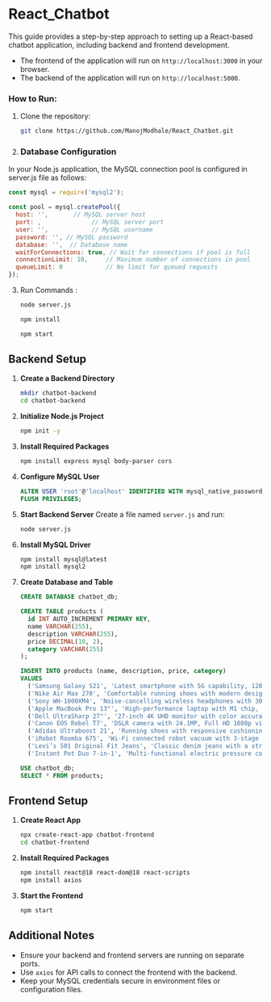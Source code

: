 # React_Chatbot

This guide provides a step-by-step approach to setting up a React-based chatbot application, including backend and frontend development.

- The frontend of the application will run on `http://localhost:3000` in your browser.
- The backend of the application will run on `http://localhost:5000`.

### How to Run:

1. Clone the repository:

   ```bash
   git clone https://github.com/ManojModhale/React_Chatbot.git
   ```

2. ### Database Configuration

In your Node.js application, the MySQL connection pool is configured in server.js file as follows:

```javascript
const mysql = require('mysql2');

const pool = mysql.createPool({
  host: '',       // MySQL server host
  port: ,              // MySQL server port
  user: '',            // MySQL username
  password: '', // MySQL password
  database: '',  // Database name
  waitForConnections: true, // Wait for connections if pool is full
  connectionLimit: 10,     // Maximum number of connections in pool
  queueLimit: 0            // No limit for queued requests
});
```

3. Run Commands :
    ```bash
   node server.js
   ```
    
   ```bash
   npm install
   ```

   ```bash
   npm start
   ```

## Backend Setup

1. **Create a Backend Directory**
   ```bash
   mkdir chatbot-backend
   cd chatbot-backend
   ```

2. **Initialize Node.js Project**
   ```bash
   npm init -y
   ```

3. **Install Required Packages**
   ```bash
   npm install express mysql body-parser cors
   ```

4. **Configure MySQL User**
   ```sql
   ALTER USER 'root'@'localhost' IDENTIFIED WITH mysql_native_password BY 'Developer@01';
   FLUSH PRIVILEGES;
   ```

5. **Start Backend Server**
   Create a file named `server.js` and run:
   ```bash
   node server.js
   ```

6. **Install MySQL Driver**
   ```bash
   npm install mysql@latest
   npm install mysql2
   ```

7. **Create Database and Table**
   ```sql
   CREATE DATABASE chatbot_db;

   CREATE TABLE products (
     id INT AUTO_INCREMENT PRIMARY KEY,
     name VARCHAR(255),
     description VARCHAR(255),
     price DECIMAL(10, 2),
     category VARCHAR(255)
   );

   INSERT INTO products (name, description, price, category) 
   VALUES 
     ('Samsung Galaxy S21', 'Latest smartphone with 5G capability, 128GB storage, and 64MP camera.', 799.99, 'electronics'),
     ('Nike Air Max 270', 'Comfortable running shoes with modern design and great cushioning.', 150.00, 'footwear'),
     ('Sony WH-1000XM4', 'Noise-cancelling wireless headphones with 30 hours of battery life.', 348.00, 'audio'),
     ('Apple MacBook Pro 13"', 'High-performance laptop with M1 chip, 8GB RAM, and 256GB SSD.', 1299.00, 'computers'),
     ('Dell UltraSharp 27"', '27-inch 4K UHD monitor with color accuracy and ultra-thin bezels.', 599.99, 'electronics'),
     ('Canon EOS Rebel T7', 'DSLR camera with 24.1MP, Full HD 1080p video recording, and 9-point autofocus.', 479.00, 'electronics'),
     ('Adidas Ultraboost 21', 'Running shoes with responsive cushioning and adaptive fit for a comfortable run.', 180.00, 'footwear'),
     ('iRobot Roomba 675', 'Wi-Fi connected robot vacuum with 3-stage cleaning system and smart mapping.', 249.99, 'home_appliances'),
     ('Levi’s 501 Original Fit Jeans', 'Classic denim jeans with a straight fit and 100% cotton fabric.', 59.99, 'clothing'),
     ('Instant Pot Duo 7-in-1', 'Multi-functional electric pressure cooker with slow cooking, yogurt making, and more.', 89.99, 'home_appliances');

   USE chatbot_db;
   SELECT * FROM products;
   ```



## Frontend Setup

1. **Create React App**
   ```bash
   npx create-react-app chatbot-frontend
   cd chatbot-frontend
   ```

2. **Install Required Packages**
   ```bash
   npm install react@18 react-dom@18 react-scripts
   npm install axios
   ```

3. **Start the Frontend**
   ```bash
   npm start
   ```

## Additional Notes
- Ensure your backend and frontend servers are running on separate ports.
- Use `axios` for API calls to connect the frontend with the backend.
- Keep your MySQL credentials secure in environment files or configuration files.


  

